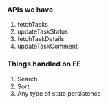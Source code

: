 ### APIs we have 
1. fetchTasks
2. updateTaskStatus
3. fetchTaskDetails
4. updateTaskComment

### Things handled on FE
1. Search
2. Sort
3. Any type of state persistence